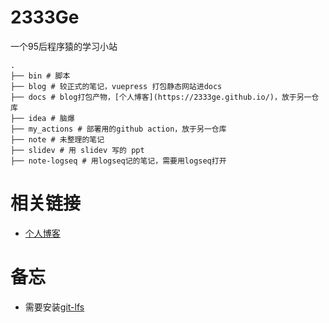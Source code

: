 # 2333Ge

一个95后程序猿的学习小站

```shell
.
├── bin # 脚本
├── blog # 较正式的笔记，vuepress 打包静态网站进docs
├── docs # blog打包产物，[个人博客](https://2333ge.github.io/)，放于另一仓库
├── idea # 脑爆
├── my_actions # 部署用的github action，放于另一仓库
├── note # 未整理的笔记
├── slidev # 用 slidev 写的 ppt
├── note-logseq # 用logseq记的笔记，需要用logseq打开
```
# 相关链接

- [个人博客](https://2333ge.github.io/)

# 备忘

- 需要安装[git-lfs](https://help.aliyun.com/document_detail/206889.html)